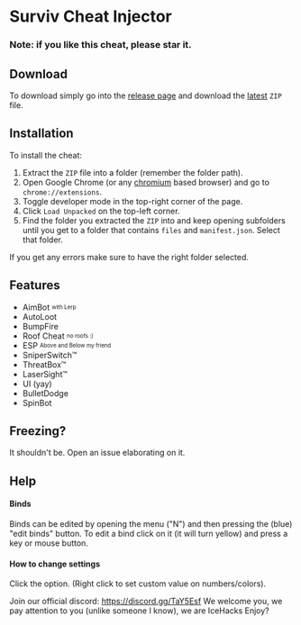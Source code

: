 # Surviv Cheat Injector
### Note: if you like this cheat, please star it.
## Download
To download simply go into the [release page](https://github.com/IceHacks/SurvivCheatInjector/releases) and download the [latest](https://github.com/IceHacks/SurvivCheatInjector/releases/latest) `ZIP` file.
## Installation
To install the cheat:

1. Extract the `ZIP` file into a folder (remember the folder path).
2. Open Google Chrome (or any [chromium](https://chromium.org) based browser) and go to `chrome://extensions`.
3. Toggle developer mode in the top-right corner of the page.
4. Click `Load Unpacked` on the top-left corner.
5. Find the folder you extracted the `ZIP` into and keep opening subfolders until you get to a folder that contains `files` and `manifest.json`. Select that folder.

If you get any errors make sure to have the right folder selected.
## Features
- AimBot <sub><sup>with Lerp</sup></sub>
- AutoLoot
- BumpFire
- Roof Cheat <sub><sup>no roofs :)</sup></sub>
- ESP <sub><sup>Above and Below my friend</sup></sub>
- SniperSwitch™
- ThreatBox™
- LaserSight™
- UI (yay)
- BulletDodge
- SpinBot

## Freezing?
It shouldn't be. Open an issue elaborating on it.

## Help
#### Binds
Binds can be edited by opening the menu ("N") and then pressing the (blue) "edit binds" button. To edit a bind click on it (it will turn yellow) and press a key or mouse button.

#### How to change settings
Click the option. (Right click to set custom value on numbers/colors).

Join our official discord: https://discord.gg/TaY5Esf
We welcome you, we pay attention to you (unlike someone I know), we are IceHacks
Enjoy?
